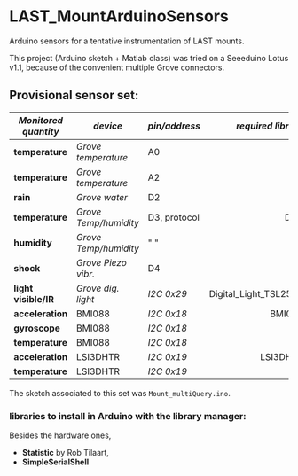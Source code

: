 # LAST_MountArduinoSensors

Arduino sensors for a tentative instrumentation of LAST mounts.

This project (Arduino sketch + Matlab class) was tried on a Seeeduino Lotus v1.1, because
of the convenient multiple Grove connectors.


## Provisional sensor set:

| ***Monitored quantity***| ***device***         | ***pin/address***| ***required library***|
|-------------------------|----------------------|------------------|----------------------:|
| **temperature**         | *Grove temperature*  | A0               |    --                 |
| **temperature**         | *Grove temperature*  | A2               |    --                 |
| **rain**                | *Grove water*        | D2               |    --                 |
| **temperature**         | *Grove Temp/humidity*| D3, protocol     |  DHT                  |
| **humidity**            | *Grove Temp/humidity*|   "  "           |   " "                 |
| **shock**               | *Grove Piezo vibr.*  | D4               |   --                  |
| **light visible/IR**    | *Grove dig. light*   | *I2C 0x29*       | Digital_Light_TSL2561 |
| **acceleration**        | BMI088               | *I2C 0x18*       |  BMI088               |
| **gyroscope**           | BMI088               | *I2C 0x18*       |  " "                  |
| **temperature**         | BMI088               | *I2C 0x18*       |  " "                  |
| **acceleration**        | LSI3DHTR             | *I2C 0x19*       |  LSI3DHTR             |
| **temperature**         | LSI3DHTR             | *I2C 0x19*       |  " "                  |


The sketch associated to this set was `Mount_multiQuery.ino`.

### libraries to install in Arduino with the library manager:

Besides the hardware ones,

- **Statistic** by Rob Tilaart,
- **SimpleSerialShell**
